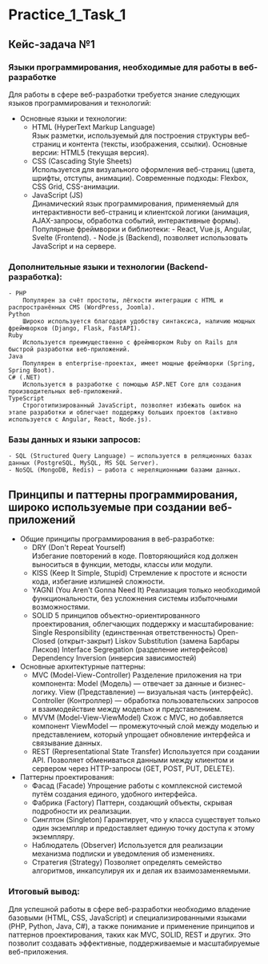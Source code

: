 # Practice_1_Task_1
## Кейс-задача №1
### Языки программирования, необходимые для работы в веб-разработке  
Для работы в сфере веб-разработки требуется знание следующих языков программирования и технологий:
- Основные языки и технологии:
  - HTML (HyperText Markup Language)  
        Язык разметки, используемый для построения структуры веб-страниц и контента (тексты, изображения, ссылки).
        Основные версии: HTML5 (текущая версия).
  - CSS (Cascading Style Sheets)  
        Используется для визуального оформления веб-страниц (цвета, шрифты, отступы, анимации).
        Современные подходы: Flexbox, CSS Grid, CSS-анимации.
  - JavaScript (JS)  
        Динамический язык программирования, применяемый для интерактивности веб-страниц и клиентской логики (анимация, AJAX-запросы, обработка событий, интерактивные формы).
        Популярные фреймворки и библиотеки:
            - React, Vue.js, Angular, Svelte (Frontend).
            - Node.js (Backend), позволяет использовать JavaScript и на сервере.
### Дополнительные языки и технологии (Backend-разработка):  
    - PHP
        Популярен за счёт простоты, лёгкости интеграции с HTML и распространённых CMS (WordPress, Joomla).
    Python
        Широко используется благодаря удобству синтаксиса, наличию мощных фреймворков (Django, Flask, FastAPI).
    Ruby
        Используется преимущественно с фреймворком Ruby on Rails для быстрой разработки веб-приложений.
    Java
        Популярен в enterprise-проектах, имеет мощные фреймворки (Spring, Spring Boot).
    C# (.NET)
        Используется в разработке с помощью ASP.NET Core для создания производительных веб-приложений.
    TypeScript
        Строготипизированный JavaScript, позволяет избежать ошибок на этапе разработки и облегчает поддержку больших проектов (активно используется с Angular, React, Node.js).
### Базы данных и языки запросов:  
    - SQL (Structured Query Language) — используется в реляционных базах данных (PostgreSQL, MySQL, MS SQL Server).
    - NoSQL (MongoDB, Redis) — работа с нереляционными базами данных.
## Принципы и паттерны программирования, широко используемые при создании веб-приложений
- Общие принципы программирования в веб-разработке:
    - DRY (Don't Repeat Yourself)  
        Избегание повторений в коде. Повторяющийся код должен выноситься в функции, методы, классы или модули.
    - KISS (Keep It Simple, Stupid)
        Стремление к простоте и ясности кода, избегание излишней сложности.
    - YAGNI (You Aren't Gonna Need It)
        Реализация только необходимой функциональности, без усложнения системы избыточными возможностями.
    - SOLID
        5 принципов объектно-ориентированного проектирования, облегчающих поддержку и масштабирование:
            Single Responsibility (единственная ответственность)
            Open-Closed (открыт-закрыт)
            Liskov Substitution (замена Барбары Лисков)
            Interface Segregation (разделение интерфейсов)
            Dependency Inversion (инверсия зависимостей)
- Основные архитектурные паттерны:
    - MVC (Model-View-Controller)
        Разделение приложения на три компонента:
            Model (Модель) — отвечает за данные и бизнес-логику.
            View (Представление) — визуальная часть (интерфейс).
            Controller (Контроллер) — обработка пользовательских запросов и взаимодействие между моделью и представлением.
    - MVVM (Model-View-ViewModel)
        Схож с MVC, но добавляется компонент ViewModel — промежуточный слой между моделью и представлением, который упрощает обновление интерфейса и связывание данных.
    - REST (Representational State Transfer)
        Используется при создании API. Позволяет обмениваться данными между клиентом и сервером через HTTP-запросы (GET, POST, PUT, DELETE).
- Паттерны проектирования:
    - Фасад (Facade)
        Упрощение работы с комплексной системой путём создания единого, удобного интерфейса.
    - Фабрика (Factory)
        Паттерн, создающий объекты, скрывая подробности их реализации.
    - Синглтон (Singleton)
        Гарантирует, что у класса существует только один экземпляр и предоставляет единую точку доступа к этому экземпляру.
    - Наблюдатель (Observer)
        Используется для реализации механизма подписки и уведомления об изменениях.
    - Стратегия (Strategy)
        Позволяет определять семейство алгоритмов, инкапсулируя их и делая их взаимозаменяемыми.
### Итоговый вывод:  
Для успешной работы в сфере веб-разработки необходимо владение базовыми (HTML, CSS, JavaScript) и специализированными языками (PHP, Python, Java, C#), а также понимание и применение принципов и паттернов проектирования, таких как MVC, SOLID, REST и других. Это позволит создавать эффективные, поддерживаемые и масштабируемые веб-приложения.
